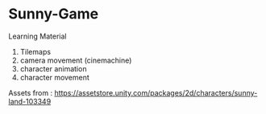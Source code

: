 # Sunny-Game

Learning Material
1. Tilemaps
2. camera movement (cinemachine)
3. character animation
4. character movement

Assets from : https://assetstore.unity.com/packages/2d/characters/sunny-land-103349

